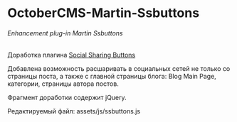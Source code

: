 # OctoberCMS-Martin-Ssbuttons
###### Enhancement plug-in Martin Ssbuttons

Доработка плагина [Social Sharing Buttons](https://github.com/skydiver/october-plugin-ssbuttons) 

Добавлена возможность расшаривать в социальных сетей не только со страницы поста, а также с главной страницы блога: Blog Main Page, категории, страницы автора постов. 

Фрагмент доработки содержит jQuery. 

Редактируемый файл: assets/js/ssbuttons.js 